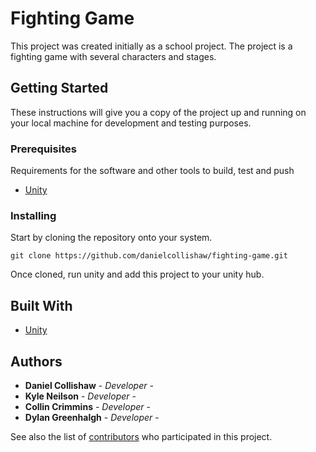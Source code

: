 # Fighting Game

This project was created initially as a school project. The project is a fighting game with several characters and stages.

## Getting Started

These instructions will give you a copy of the project up and running on your local machine for development and testing purposes.

### Prerequisites

Requirements for the software and other tools to build, test and push
- [Unity](https://unity.com)

### Installing

Start by cloning the repository onto your system.
```
git clone https://github.com/danielcollishaw/fighting-game.git
```
Once cloned, run unity and add this project to your unity hub.

## Built With

- [Unity](https://unity.com)

## Authors

  - **Daniel Collishaw** - *Developer* -
  - **Kyle Neilson** - *Developer* -
  - **Collin Crimmins** - *Developer* -
  - **Dylan Greenhalgh** - *Developer* -

See also the list of
[contributors](https://github.com/danielcollishaw/rso-app.git/contributors)
who participated in this project.
